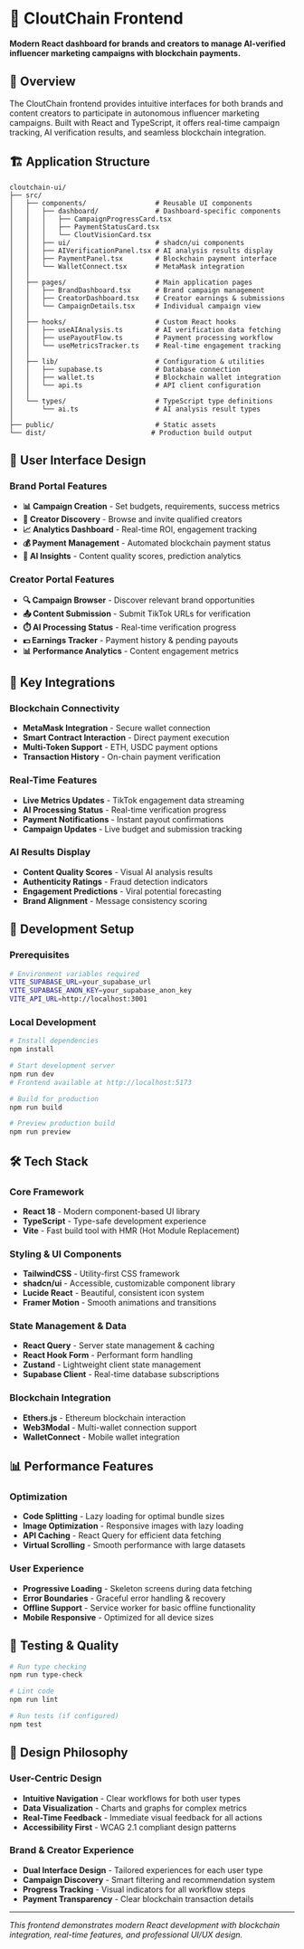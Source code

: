 # 📱 CloutChain Frontend

**Modern React dashboard for brands and creators to manage AI-verified influencer marketing campaigns with blockchain payments.**

## 🎯 Overview

The CloutChain frontend provides intuitive interfaces for both brands and content creators to participate in autonomous influencer marketing campaigns. Built with React and TypeScript, it offers real-time campaign tracking, AI verification results, and seamless blockchain integration.

## 🏗️ Application Structure

```
cloutchain-ui/
├── src/
│   ├── components/                 # Reusable UI components
│   │   ├── dashboard/              # Dashboard-specific components
│   │   │   ├── CampaignProgressCard.tsx
│   │   │   ├── PaymentStatusCard.tsx
│   │   │   └── CloutVisionCard.tsx
│   │   ├── ui/                     # shadcn/ui components
│   │   ├── AIVerificationPanel.tsx # AI analysis results display
│   │   ├── PaymentPanel.tsx        # Blockchain payment interface
│   │   └── WalletConnect.tsx       # MetaMask integration
│   │
│   ├── pages/                      # Main application pages
│   │   ├── BrandDashboard.tsx      # Brand campaign management
│   │   ├── CreatorDashboard.tsx    # Creator earnings & submissions
│   │   └── CampaignDetails.tsx     # Individual campaign view
│   │
│   ├── hooks/                      # Custom React hooks
│   │   ├── useAIAnalysis.ts        # AI verification data fetching
│   │   ├── usePayoutFlow.ts        # Payment processing workflow
│   │   └── useMetricsTracker.ts    # Real-time engagement tracking
│   │
│   ├── lib/                        # Configuration & utilities
│   │   ├── supabase.ts             # Database connection
│   │   ├── wallet.ts               # Blockchain wallet integration
│   │   └── api.ts                  # API client configuration
│   │
│   └── types/                      # TypeScript type definitions
│       └── ai.ts                   # AI analysis result types
│
├── public/                         # Static assets
└── dist/                          # Production build output
```

## 🎨 User Interface Design

### Brand Portal Features
- **📊 Campaign Creation** - Set budgets, requirements, success metrics
- **🎯 Creator Discovery** - Browse and invite qualified creators  
- **📈 Analytics Dashboard** - Real-time ROI, engagement tracking
- **💰 Payment Management** - Automated blockchain payment status
- **🤖 AI Insights** - Content quality scores, prediction analytics

### Creator Portal Features  
- **🔍 Campaign Browser** - Discover relevant brand opportunities
- **📤 Content Submission** - Submit TikTok URLs for verification
- **⏱️ AI Processing Status** - Real-time verification progress
- **💵 Earnings Tracker** - Payment history & pending payouts
- **📊 Performance Analytics** - Content engagement metrics

## 🔗 Key Integrations

### Blockchain Connectivity
- **MetaMask Integration** - Secure wallet connection
- **Smart Contract Interaction** - Direct payment execution
- **Multi-Token Support** - ETH, USDC payment options
- **Transaction History** - On-chain payment verification

### Real-Time Features
- **Live Metrics Updates** - TikTok engagement data streaming
- **AI Processing Status** - Real-time verification progress  
- **Payment Notifications** - Instant payout confirmations
- **Campaign Updates** - Live budget and submission tracking

### AI Results Display
- **Content Quality Scores** - Visual AI analysis results
- **Authenticity Ratings** - Fraud detection indicators
- **Engagement Predictions** - Viral potential forecasting
- **Brand Alignment** - Message consistency scoring

## 🚀 Development Setup

### Prerequisites
```bash
# Environment variables required
VITE_SUPABASE_URL=your_supabase_url
VITE_SUPABASE_ANON_KEY=your_supabase_anon_key  
VITE_API_URL=http://localhost:3001
```

### Local Development
```bash
# Install dependencies
npm install

# Start development server
npm run dev
# Frontend available at http://localhost:5173

# Build for production  
npm run build

# Preview production build
npm run preview
```

## 🛠️ Tech Stack

### Core Framework
- **React 18** - Modern component-based UI library
- **TypeScript** - Type-safe development experience
- **Vite** - Fast build tool with HMR (Hot Module Replacement)

### Styling & UI Components
- **TailwindCSS** - Utility-first CSS framework
- **shadcn/ui** - Accessible, customizable component library
- **Lucide React** - Beautiful, consistent icon system
- **Framer Motion** - Smooth animations and transitions

### State Management & Data
- **React Query** - Server state management & caching
- **React Hook Form** - Performant form handling
- **Zustand** - Lightweight client state management
- **Supabase Client** - Real-time database subscriptions

### Blockchain Integration
- **Ethers.js** - Ethereum blockchain interaction
- **Web3Modal** - Multi-wallet connection support
- **WalletConnect** - Mobile wallet integration

## 📊 Performance Features

### Optimization
- **Code Splitting** - Lazy loading for optimal bundle sizes
- **Image Optimization** - Responsive images with lazy loading
- **API Caching** - React Query for efficient data fetching
- **Virtual Scrolling** - Smooth performance with large datasets

### User Experience
- **Progressive Loading** - Skeleton screens during data fetching
- **Error Boundaries** - Graceful error handling & recovery
- **Offline Support** - Service worker for basic offline functionality
- **Mobile Responsive** - Optimized for all device sizes

## 🧪 Testing & Quality

```bash
# Run type checking
npm run type-check

# Lint code
npm run lint

# Run tests (if configured)
npm test
```

## 🎯 Design Philosophy

### User-Centric Design
- **Intuitive Navigation** - Clear workflows for both user types
- **Data Visualization** - Charts and graphs for complex metrics
- **Real-Time Feedback** - Immediate visual feedback for all actions
- **Accessibility First** - WCAG 2.1 compliant design patterns

### Brand & Creator Experience
- **Dual Interface Design** - Tailored experiences for each user type
- **Campaign Discovery** - Smart filtering and recommendation system
- **Progress Tracking** - Visual indicators for all workflow steps
- **Payment Transparency** - Clear blockchain transaction details

---

*This frontend demonstrates modern React development with blockchain integration, real-time features, and professional UI/UX design.*